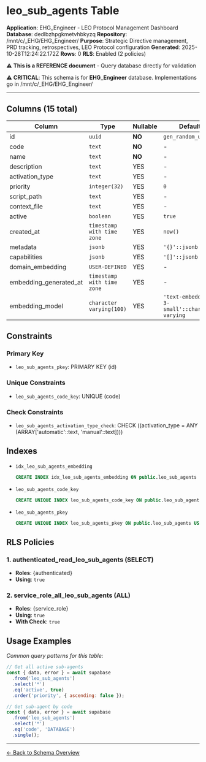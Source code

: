 # leo_sub_agents Table

**Application**: EHG_Engineer - LEO Protocol Management Dashboard
**Database**: dedlbzhpgkmetvhbkyzq
**Repository**: /mnt/c/_EHG/EHG_Engineer/
**Purpose**: Strategic Directive management, PRD tracking, retrospectives, LEO Protocol configuration
**Generated**: 2025-10-28T12:24:22.172Z
**Rows**: 0
**RLS**: Enabled (2 policies)

⚠️ **This is a REFERENCE document** - Query database directly for validation

⚠️ **CRITICAL**: This schema is for **EHG_Engineer** database. Implementations go in /mnt/c/_EHG/EHG_Engineer/

---

## Columns (15 total)

| Column | Type | Nullable | Default | Description |
|--------|------|----------|---------|-------------|
| id | `uuid` | **NO** | `gen_random_uuid()` | - |
| code | `text` | **NO** | - | - |
| name | `text` | **NO** | - | - |
| description | `text` | YES | - | - |
| activation_type | `text` | YES | - | - |
| priority | `integer(32)` | YES | `0` | - |
| script_path | `text` | YES | - | - |
| context_file | `text` | YES | - | - |
| active | `boolean` | YES | `true` | - |
| created_at | `timestamp with time zone` | YES | `now()` | - |
| metadata | `jsonb` | YES | `'{}'::jsonb` | - |
| capabilities | `jsonb` | YES | `'[]'::jsonb` | - |
| domain_embedding | `USER-DEFINED` | YES | - | - |
| embedding_generated_at | `timestamp with time zone` | YES | - | - |
| embedding_model | `character varying(100)` | YES | `'text-embedding-3-small'::character varying` | - |

## Constraints

### Primary Key
- `leo_sub_agents_pkey`: PRIMARY KEY (id)

### Unique Constraints
- `leo_sub_agents_code_key`: UNIQUE (code)

### Check Constraints
- `leo_sub_agents_activation_type_check`: CHECK ((activation_type = ANY (ARRAY['automatic'::text, 'manual'::text])))

## Indexes

- `idx_leo_sub_agents_embedding`
  ```sql
  CREATE INDEX idx_leo_sub_agents_embedding ON public.leo_sub_agents USING ivfflat (domain_embedding vector_cosine_ops) WITH (lists='10')
  ```
- `leo_sub_agents_code_key`
  ```sql
  CREATE UNIQUE INDEX leo_sub_agents_code_key ON public.leo_sub_agents USING btree (code)
  ```
- `leo_sub_agents_pkey`
  ```sql
  CREATE UNIQUE INDEX leo_sub_agents_pkey ON public.leo_sub_agents USING btree (id)
  ```

## RLS Policies

### 1. authenticated_read_leo_sub_agents (SELECT)

- **Roles**: {authenticated}
- **Using**: `true`

### 2. service_role_all_leo_sub_agents (ALL)

- **Roles**: {service_role}
- **Using**: `true`
- **With Check**: `true`

## Usage Examples

_Common query patterns for this table:_


```javascript
// Get all active sub-agents
const { data, error } = await supabase
  .from('leo_sub_agents')
  .select('*')
  .eq('active', true)
  .order('priority', { ascending: false });

// Get sub-agent by code
const { data, error } = await supabase
  .from('leo_sub_agents')
  .select('*')
  .eq('code', 'DATABASE')
  .single();
```
---

[← Back to Schema Overview](../database-schema-overview.md)
